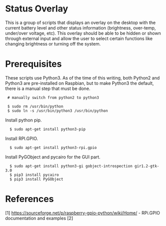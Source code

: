 Status Overlay
==============

This is a group of scripts that displays an overlay on the desktop with the 
current battery level and other status information (brightness, over-temp,
under/over voltage, etc). This overlay should be able to be hidden or shown
through external input and allow the user to select certain functions like
changing brightness or turning off the system.

Prerequisites
=============

These scripts use Python3. As of the time of this writing, both Python2
and Python3 are pre-installed on Raspbian, but to make Python3 the default,
there is a manual step that must be done.

```
 # manually switch from python2 to python3

 $ sudo rm /usr/bin/python
 $ sudo ln -s /usr/bin/python3 /usr/bin/python
```
 
Install python pip.

```
  $ sudo apt-get install python3-pip
```

Install RPI.GPIO.

```
  $ sudo apt-get install python3-rpi.gpio
```

Install PyGObject and pycairo for the GUI part.

```
  $ sudo apt-get install python3-gi gobject-introspection gir1.2-gtk-3.0
  $ pip3 install pycairo
  $ pip3 install PyGObject
```

References
==========

[1] https://sourceforge.net/p/raspberry-gpio-python/wiki/Home/ -  RPi.GPIO documentation and examples
[2] 
